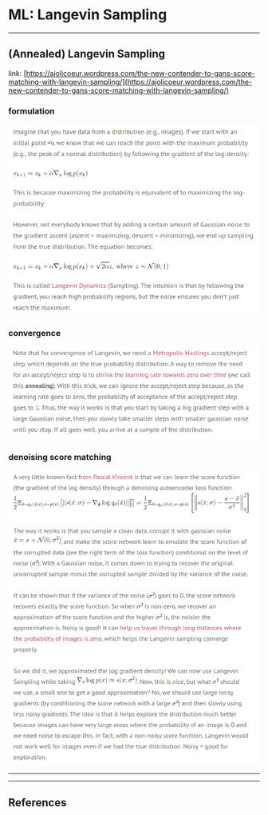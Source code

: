 # ML: Langevin Sampling

---

## (Annealed) Langevin Sampling

link: [https://ajolicoeur.wordpress.com/the-new-contender-to-gans-score-matching-with-langevin-sampling/](https://ajolicoeur.wordpress.com/the-new-contender-to-gans-score-matching-with-langevin-sampling/)

### formulation

![ML%20Langevin%20Sampling%2020c8ee4d756c4ef1ac05db7285c77e2c/Untitled.png](ML%20Langevin%20Sampling%2020c8ee4d756c4ef1ac05db7285c77e2c/Untitled.png)

### convergence

![ML%20Langevin%20Sampling%2020c8ee4d756c4ef1ac05db7285c77e2c/Untitled%201.png](ML%20Langevin%20Sampling%2020c8ee4d756c4ef1ac05db7285c77e2c/Untitled%201.png)

### denoising score matching

![ML%20Langevin%20Sampling%2020c8ee4d756c4ef1ac05db7285c77e2c/Untitled%202.png](ML%20Langevin%20Sampling%2020c8ee4d756c4ef1ac05db7285c77e2c/Untitled%202.png)

---

---

## References